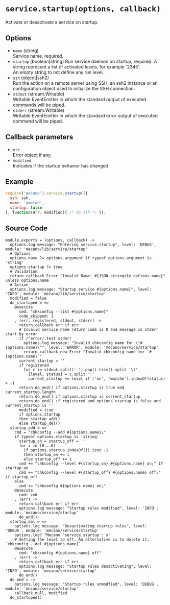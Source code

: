 
# `service.startup(options, callback)`

Activate or desactivate a service on startup.

## Options

*   `name` (string)   
    Service name, required.   
*   `startup` (boolean|string)
    Run service daemon on startup, required. A string represent a list of activated
    levels, for example '2345'.   
    An empty string to not define any run level.   
*   `ssh` (object|ssh2)   
    Run the action on a remote server using SSH, an ssh2 instance or an
    configuration object used to initialize the SSH connection.   
*   `stdout` (stream.Writable)   
    Writable EventEmitter in which the standard output of executed commands will
    be piped.   
*   `stderr` (stream.Writable)   
    Writable EventEmitter in which the standard error output of executed command
    will be piped.   

## Callback parameters

*   `err`   
    Error object if any.   
*   `modified`   
    Indicates if the startup behavior has changed.   

## Example

```js
require('mecano').service.startup([{
  ssh: ssh,
  name: 'gmetad',
  startup: false
}, function(err, modified){ /* do sth */ });
```

## Source Code

    module.exports = (options, callback) ->
      options.log message: "Entering service.startup", level: 'DEBUG', module: 'mecano/lib/service/startup'
      # Options
      options.name ?= options.argument if typeof options.argument is 'string'
      options.startup ?= true
      # Validation
      return callback Error "Invalid Name: #{JSON.stringify options.name}" unless options.name
      # Action
      options.log message: "Startup service #{options.name}", level: 'INFO', module: 'mecano/lib/service/startup'
      modified = false
      do_startuped = =>
        @execute
          cmd: "chkconfig --list #{options.name}"
          code_skipped: 1
        , (err, registered, stdout, stderr) ->
          return callback err if err
          # Invalid service name return code is 0 and message in stderr start by error
          if /^error/.test stderr
            options.log message: "Invalid chkconfig name for \"#{options.name}\"", level: 'ERROR', module: 'mecano/service/startup'
            return callback new Error "Invalid chkconfig name for `#{options.name}`"
          current_startup = ''
          if registered
            for c in stdout.split(' ').pop().trim().split '\t'
              [level, status] = c.split ':'
              current_startup += level if ['on', 'marche'].indexOf(status) > -1
          return do_end() if options.startup is true and current_startup.length
          return do_end() if options.startup is current_startup
          return do_end() if registered and options.startup is false and current_startup is ''
          modified = true
          if options.startup
          then startup_add()
          else startup_del()
      startup_add = =>
        cmd = "chkconfig --add #{options.name};"
        if typeof options.startup is 'string'
          startup_on = startup_off = ''
          for i in [0...6]
            if options.startup.indexOf(i) isnt -1
            then startup_on += i
            else startup_off += i
          cmd += "chkconfig --level #{startup_on} #{options.name} on;" if startup_on
          cmd += "chkconfig --level #{startup_off} #{options.name} off;" if startup_off
        else
          cmd += "chkconfig #{options.name} on;"
        @execute
          cmd: cmd
        , (err) ->
          return callback err if err
          options.log message: "Startup rules modified", level: 'INFO', module: 'mecano/service/startup'
          do_end()
      startup_del = =>
        options.log message: "Desactivating startup rules", level: 'DEBUG', module: 'mecano/service/startup'
        options.log? "Mecano `service.startup`: s"
        # Setting the level to off. An alternative is to delete it: `chkconfig --del #{options.name}`
        @execute
          cmd: "chkconfig #{options.name} off"
        , (err) ->
          return callback err if err
          options.log message: "Startup rules desactivating", level: 'INFO', module: 'mecano/service/startup'
          do_end()
      do_end = ->
        options.log message: "Startup rules unmodfied", level: 'DEBUG', module: 'mecano/service/startup'
        callback null, modified
      do_startuped()
